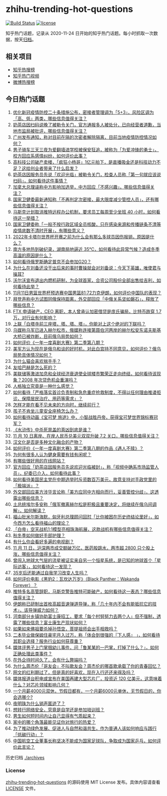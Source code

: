 # zhihu-trending-hot-questions

[![Build Status](https://github.com/justjavac/zhihu-trending-hot-questions/workflows/ci/badge.svg?branch=master)](https://github.com/justjavac/zhihu-trending-hot-questions/actions)
[![license](https://img.shields.io/github/license/justjavac/zhihu-trending-hot-questions)](https://github.com/justjavac/zhihu-trending-hot-questions/blob/master/LICENSE)

知乎热门话题，记录从 2020-11-24 日开始的知乎热门话题。每小时抓取一次数据，按天[归档](./archives)。

## 相关项目

- [知乎热搜榜](https://github.com/justjavac/zhihu-trending-top-search)
- [知乎热门视频](https://github.com/justjavac/zhihu-trending-hot-video)
- [微博热搜榜](https://github.com/justjavac/weibo-trending-hot-search)

## 今日热门话题

<!-- BEGIN -->
<!-- 最后更新时间 Sat Nov 12 2022 06:13:13 GMT+0800 (China Standard Time) -->

1. [优化新冠疫情防控二十条措施公布，密接者管理调为「5+3」，风险区调为「高、低」两类，哪些信息值得关注？](https://www.zhihu.com/question/566026959)
1. [奶茶店因扫码说晚了被勒令关门，官方通报多人被处分，已向经营者道歉，当地市监局被批评，哪些信息值得关注？](https://www.zhihu.com/question/566077785)
1. [广州发布通知，称对目前在隔的次密者解除隔离，目前当地疫情防控情况如何？](https://www.zhihu.com/question/566057189)
1. [男子骑车三天三夜为爱翻墙进学校被保安狂追，被称为「为爱冲锋的勇士」，校方回应系感情纠纷，如何评价此事？](https://www.zhihu.com/question/566063675)
1. [高科技公司破产卖楼，「疯狂小杨哥」1亿元拍下，是直播吸金还是科技动力不足？这给创业者带来了什么启发？](https://www.zhihu.com/question/565775292)
1. [奶茶店因服务员先说「欢迎光临」被勒令关门，检查人员称「第一句就应该说扫码」，如何看待这件事情？](https://www.zhihu.com/question/566033232)
1. [加拿大总理诬称中方影响加选举，中方回应「不感兴趣」，哪些信息值得关注？](https://www.zhihu.com/question/565410317)
1. [国家卫健委最新通知称「不再判定次密接，最大限度减少管控人员」，还有哪些信息值得关注？](https://www.zhihu.com/question/566029140)
1. [马斯克计划取消推特远程办公机制，要求员工每周至少坐班 40 小时，如何看待这一举措？](https://www.zhihu.com/question/565856328)
1. [国家卫健委称「一般不按行政区域全员核酸，只在感染来源和传播链条不清等疫情底数不清时开展」，有哪些意义？](https://www.zhihu.com/question/566034977)
1. [2022年卡塔尔世界杯开赛之前为什么会有那么多球员因伤报销，原因是什么？](https://www.zhihu.com/question/565774179)
1. [南方多地热到破纪录，湖南局地逼近 35℃，如何看待此异常气候？造成冬季高温的原因是什么？](https://www.zhihu.com/question/566062905)
1. [如何看待俄罗斯确定普京不会参加G20？](https://www.zhihu.com/question/565813424)
1. [为什么在刘备还没干出后来的事时曹操就会对刘备说：今天下英雄，唯使君与操耳?](https://www.zhihu.com/question/566037260)
1. [沃尔沃宣布退出内燃机研制，为全球首家，合资公司股份全部出售给吉利，如何看待此举？](https://www.zhihu.com/question/565813288)
1. [11月11日男篮世界杯预选赛中国男篮81:72力克伊朗，如何评价中国队的表现？](https://www.zhihu.com/question/566088172)
1. [拜登声称中方试图同俄保持距离，外交部回应「中俄关系坚如磐石」，释放了哪些信息？](https://www.zhihu.com/question/566080312)
1. [FTX 申请破产，CEO 离职，本人曾承认加密借贷是庞氏骗局，比特币跌穿 1.7 万，对行业有何影响？](https://www.zhihu.com/question/566013163)
1. [上联「白塔寺前三座塔，塔、塔、塔」，你能对上这个绝对的下联吗？](https://www.zhihu.com/question/521628474)
1. [乌媒称乌军已进入赫尔松市，俄媒称连接第聂伯河两岸的赫尔松安东诺夫斯基大桥已被炸断，目前俄乌局势如何？](https://www.zhihu.com/question/566061661)
1. [如何评价《一年一度喜剧大赛》第二季第八期？](https://www.zhihu.com/question/566067600)
1. [美军方认为现在是俄乌和谈的好时机，对此白宫持不同意见，如何评价？俄乌局势具体情况如何？](https://www.zhihu.com/question/566078118)
1. [为什么猫会喜欢揣手手？](https://www.zhihu.com/question/264022972)
1. [友哈巴赫是怎么死的？](https://www.zhihu.com/question/49836994)
1. [美联储等激进加息和全球经济衰退使全球楼市繁荣正走向终结，如何看待该现象？2008 年次贷危机会重演吗？](https://www.zhihu.com/question/565821690)
1. [人格独立究竟是一种什么感觉？](https://www.zhihu.com/question/21633096)
1. [如何看待「严格落实首诊负责制和急危重症抢救制度，不得以任何理由推诿拒诊，保障居民治疗、用药等需求」？](https://www.zhihu.com/question/566028860)
1. [怎样才能在看不见未来的方向时，继续前行？](https://www.zhihu.com/question/55061712)
1. [孩子不肯坐儿童安全座椅怎么办？](https://www.zhihu.com/question/22283112)
1. [如何看待动画《宝可梦 旅途》中，小智战胜丹帝，获得宝可梦世界锦标赛冠军？](https://www.zhihu.com/question/566065328)
1. [《水浒传》中杀死晁盖的真凶到底是谁？](https://www.zhihu.com/question/563039333)
1. [11 月 10 日离岸、在岸人民币兑美元双双升破 7.2 关口，哪些信息值得关注？](https://www.zhihu.com/question/565862832)
1. [汉文化是否是多种文化融合的产物？](https://www.zhihu.com/question/565620154)
1. [如何评价《一年一度喜剧大赛》第二季第八期的作品《遇人不赎》？](https://www.zhihu.com/question/566067748)
1. [为何有很多人认为健身需要有钱有闲呢？](https://www.zhihu.com/question/565562935)
1. [有哪些很好用的在线网站？](https://www.zhihu.com/question/359298640)
1. [官方回应「奶茶店因服务员先说欢迎光临被封」，称「视频中确系市场监管人员」，纪委已介入，如何看待此事？](https://www.zhihu.com/question/566075472)
1. [如何看待美国民主党在中期选举时斥资数百万美元，故意支持对手政党里的「极端派」？](https://www.zhihu.com/question/565853243)
1. [外交部回应美方涉华言论称「美方应同中方相向而行，妥善管控分歧」，这透露出哪些信息？](https://www.zhihu.com/question/565824487)
1. [土总统埃尔多安称「俄军撤离赫尔松是积极且重要决定，将继续在俄乌间调解」，如何解读？](https://www.zhihu.com/question/565861206)
1. [福山批米尔斯海默，匈牙利总理顾问回怼「比你被困在历史终结论里好」，如今西方怎么看待福山的理论？](https://www.zhihu.com/question/565852100)
1. [「白帝」空天战机1:1模型亮相珠海航展，这款战机有哪些信息值得关注？](https://www.zhihu.com/question/565808208)
1. [秋冬季如何做好手部护理？](https://www.zhihu.com/question/564653590)
1. [有什么你会看好多遍的电视剧？](https://www.zhihu.com/question/564532820)
1. [11 月 11 日，沪深两市成交额破万亿，医药股跳水，两市超 2800 只个股上涨，哪些信息值得关注？](https://www.zhihu.com/question/565995022)
1. [曾闯入地球大气层的流星被证实来自另一个恒星系统，是已知的地球首个「星际访客」，如何看待这一发现？](https://www.zhihu.com/question/565760332)
1. [35岁后还能通过自我学习改变人生吗？](https://www.zhihu.com/question/555652927)
1. [如何评价电影《黑豹2：瓦坎达万岁》（Black Panther：Wakanda Forever）？](https://www.zhihu.com/question/565002724)
1. [推特多名高管辞职，马斯克警告推特可能破产，如何看待这一表态？哪些信息值得关注？](https://www.zhihu.com/question/565982824)
1. [伊朗称已研制出首枚高超音速弹道导弹，称「几十年内不会有能抵抗它的技术」，该导弹威力如何？](https://www.zhihu.com/question/565844590)
1. [河南部分乡镇协助富士康招工，要求「每个村努努力去两个人」但不强制，透露了哪些信息？富士康生产现状如何？](https://www.zhihu.com/question/565988058)
1. [如果如来佛祖要杀掉孙悟空，菩提祖师会出手相救吗？](https://www.zhihu.com/question/565346425)
1. [二本毕业做保姆住豪宅月入过万，称「体会到很强的『下人感』 」，如何看待其职业选择？服务行业如何获尊重？](https://www.zhihu.com/question/563044121)
1. [媒体评男子上门掌掴幼儿事件，问「鲁某某的一巴掌，打掉了什么？」，如何正确处理此类事件？](https://www.zhihu.com/question/565866808)
1. [在外企待时间久了，会有什么弊端吗？](https://www.zhihu.com/question/329985500)
1. [为什么周杰伦「哥友会」不叫歌友会？周杰伦的哪首歌承载了你的青春回忆？](https://www.zhihu.com/question/566008496)
1. [网文的红利期过了，但是真的好喜欢，现在入行还还来得及吗？](https://www.zhihu.com/question/565597893)
1. [媒体报道台积电或宣布在美国再建大型芯片厂，投资近 120 亿美元，这意味着什么？对芯片领域影响几何？](https://www.zhihu.com/question/565588525)
1. [一个月薪4000元双休，节假日都有，一个月薪6000元单休，无节假日的，你会选哪个?](https://www.zhihu.com/question/565803441)
1. [夜明珠为什么销声匿迹了？](https://www.zhihu.com/question/329547426)
1. [想转行网络安全，究竟是自学还是参加培训班？](https://www.zhihu.com/question/530288983)
1. [男生如何短时间内让自己显得有气质起来？](https://www.zhihu.com/question/63249477)
1. [家中的哪个角落最能见证你对旅行的热爱？](https://www.zhihu.com/question/565622951)
1. [为了推动绿色发展、促进人与自然和谐共生，作为普通人该如何响应与践行「低碳行动」？](https://www.zhihu.com/question/565862084)
1. [中国航空工业董事长称坚决不能成为国家足球队，争取成为国家乒乓，如何评价此言论？](https://www.zhihu.com/question/565353435)

<!-- END -->

历史归档 [./archives](./archives)

### License

[zhihu-trending-hot-questions](https://github.com/justjavac/zhihu-trending-hot-questions)
的源码使用 MIT License 发布。具体内容请查看 [LICENSE](./LICENSE) 文件。
